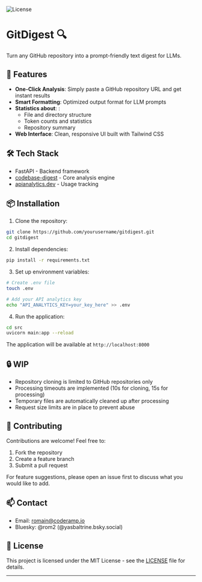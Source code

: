![License](https://img.shields.io/badge/license-MIT-blue.svg)
# GitDigest 🔍

Turn any GitHub repository into a prompt-friendly text digest for LLMs. 


## 🚀 Features

- **One-Click Analysis**: Simply paste a GitHub repository URL and get instant results
- **Smart Formatting**: Optimized output format for LLM prompts
- **Statistics about**: :
  - File and directory structure
  - Token counts and statistics
  - Repository summary
- **Web Interface**: Clean, responsive UI built with Tailwind CSS

## 🛠️ Tech Stack

- FastAPI - Backend framework
- [codebase-digest](https://github.com/kamilstanuch/codebase-digest) - Core analysis engine
- [apianalytics.dev]([https://github.com/kamilstanuch/codebase-digest](https://www.apianalytics.dev/)) - Usage tracking

## 📦 Installation

1. Clone the repository:
```bash
git clone https://github.com/yourusername/gitdigest.git
cd gitdigest
```

2. Install dependencies:
```bash
pip install -r requirements.txt
```

3. Set up environment variables:
```bash
# Create .env file
touch .env

# Add your API analytics key
echo "API_ANALYTICS_KEY=your_key_here" >> .env
```

4. Run the application:
```bash
cd src
uvicorn main:app --reload
```

The application will be available at `http://localhost:8000`


## 🔒 WIP

- Repository cloning is limited to GitHub repositories only
- Processing timeouts are implemented (10s for cloning, 15s for processing)
- Temporary files are automatically cleaned up after processing
- Request size limits are in place to prevent abuse

## 🤝 Contributing

Contributions are welcome! Feel free to:
1. Fork the repository
2. Create a feature branch
3. Submit a pull request

For feature suggestions, please open an issue first to discuss what you would like to add.

## 📫 Contact

- Email: romain@coderamp.io
- Bluesky: @rom2 (@yasbaltrine.bsky.social)

## 📄 License

This project is licensed under the MIT License - see the [LICENSE](LICENSE) file for details.

---


